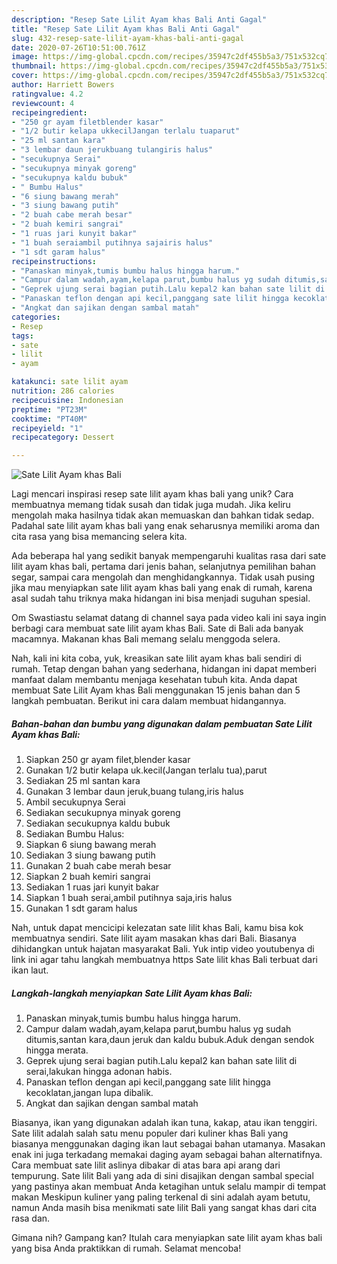 ```yaml
---
description: "Resep Sate Lilit Ayam khas Bali Anti Gagal"
title: "Resep Sate Lilit Ayam khas Bali Anti Gagal"
slug: 432-resep-sate-lilit-ayam-khas-bali-anti-gagal
date: 2020-07-26T10:51:00.761Z
image: https://img-global.cpcdn.com/recipes/35947c2df455b5a3/751x532cq70/sate-lilit-ayam-khas-bali-foto-resep-utama.jpg
thumbnail: https://img-global.cpcdn.com/recipes/35947c2df455b5a3/751x532cq70/sate-lilit-ayam-khas-bali-foto-resep-utama.jpg
cover: https://img-global.cpcdn.com/recipes/35947c2df455b5a3/751x532cq70/sate-lilit-ayam-khas-bali-foto-resep-utama.jpg
author: Harriett Bowers
ratingvalue: 4.2
reviewcount: 4
recipeingredient:
- "250 gr ayam filetblender kasar"
- "1/2 butir kelapa ukkecilJangan terlalu tuaparut"
- "25 ml santan kara"
- "3 lembar daun jerukbuang tulangiris halus"
- "secukupnya Serai"
- "secukupnya minyak goreng"
- "secukupnya kaldu bubuk"
- " Bumbu Halus"
- "6 siung bawang merah"
- "3 siung bawang putih"
- "2 buah cabe merah besar"
- "2 buah kemiri sangrai"
- "1 ruas jari kunyit bakar"
- "1 buah seraiambil putihnya sajairis halus"
- "1 sdt garam halus"
recipeinstructions:
- "Panaskan minyak,tumis bumbu halus hingga harum."
- "Campur dalam wadah,ayam,kelapa parut,bumbu halus yg sudah ditumis,santan kara,daun jeruk dan kaldu bubuk.Aduk dengan sendok hingga merata."
- "Geprek ujung serai bagian putih.Lalu kepal2 kan bahan sate lilit di serai,lakukan hingga adonan habis."
- "Panaskan teflon dengan api kecil,panggang sate lilit hingga kecoklatan,jangan lupa dibalik."
- "Angkat dan sajikan dengan sambal matah"
categories:
- Resep
tags:
- sate
- lilit
- ayam

katakunci: sate lilit ayam 
nutrition: 286 calories
recipecuisine: Indonesian
preptime: "PT23M"
cooktime: "PT40M"
recipeyield: "1"
recipecategory: Dessert

---
```



![Sate Lilit Ayam khas Bali](https://img-global.cpcdn.com/recipes/35947c2df455b5a3/751x532cq70/sate-lilit-ayam-khas-bali-foto-resep-utama.jpg)

Lagi mencari inspirasi resep sate lilit ayam khas bali yang unik? Cara membuatnya memang tidak susah dan tidak juga mudah. Jika keliru mengolah maka hasilnya tidak akan memuaskan dan bahkan tidak sedap. Padahal sate lilit ayam khas bali yang enak seharusnya memiliki aroma dan cita rasa yang bisa memancing selera kita.

Ada beberapa hal yang sedikit banyak mempengaruhi kualitas rasa dari sate lilit ayam khas bali, pertama dari jenis bahan, selanjutnya pemilihan bahan segar, sampai cara mengolah dan menghidangkannya. Tidak usah pusing jika mau menyiapkan sate lilit ayam khas bali yang enak di rumah, karena asal sudah tahu triknya maka hidangan ini bisa menjadi suguhan spesial.

Om Swastiastu selamat datang di channel saya pada video kali ini saya ingin berbagi cara membuat sate lilit ayam khas Bali. Sate di Bali ada banyak macamnya. Makanan khas Bali memang selalu menggoda selera.


Nah, kali ini kita coba, yuk, kreasikan sate lilit ayam khas bali sendiri di rumah. Tetap dengan bahan yang sederhana, hidangan ini dapat memberi manfaat dalam membantu menjaga kesehatan tubuh kita. Anda dapat membuat Sate Lilit Ayam khas Bali menggunakan 15 jenis bahan dan 5 langkah pembuatan. Berikut ini cara dalam membuat hidangannya.

<!--inarticleads1-->

##### Bahan-bahan dan bumbu yang digunakan dalam pembuatan Sate Lilit Ayam khas Bali:

1. Siapkan 250 gr ayam filet,blender kasar
1. Gunakan 1/2 butir kelapa uk.kecil(Jangan terlalu tua),parut
1. Sediakan 25 ml santan kara
1. Gunakan 3 lembar daun jeruk,buang tulang,iris halus
1. Ambil secukupnya Serai
1. Sediakan secukupnya minyak goreng
1. Sediakan secukupnya kaldu bubuk
1. Sediakan  Bumbu Halus:
1. Siapkan 6 siung bawang merah
1. Sediakan 3 siung bawang putih
1. Gunakan 2 buah cabe merah besar
1. Siapkan 2 buah kemiri sangrai
1. Sediakan 1 ruas jari kunyit bakar
1. Siapkan 1 buah serai,ambil putihnya saja,iris halus
1. Gunakan 1 sdt garam halus


Nah, untuk dapat mencicipi kelezatan sate lilit khas Bali, kamu bisa kok membuatnya sendiri. Sate lilit ayam masakan khas dari Bali. Biasanya dihidangkan untuk hajatan masyarakat Bali. Yuk intip video youtubenya di link ini agar tahu langkah membuatnya https Sate lilit khas Bali terbuat dari ikan laut. 

<!--inarticleads2-->

##### Langkah-langkah menyiapkan Sate Lilit Ayam khas Bali:

1. Panaskan minyak,tumis bumbu halus hingga harum.
1. Campur dalam wadah,ayam,kelapa parut,bumbu halus yg sudah ditumis,santan kara,daun jeruk dan kaldu bubuk.Aduk dengan sendok hingga merata.
1. Geprek ujung serai bagian putih.Lalu kepal2 kan bahan sate lilit di serai,lakukan hingga adonan habis.
1. Panaskan teflon dengan api kecil,panggang sate lilit hingga kecoklatan,jangan lupa dibalik.
1. Angkat dan sajikan dengan sambal matah


Biasanya, ikan yang digunakan adalah ikan tuna, kakap, atau ikan tenggiri. Sate lilit adalah salah satu menu populer dari kuliner khas Bali yang biasanya menggunakan daging ikan laut sebagai bahan utamanya. Masakan enak ini juga terkadang memakai daging ayam sebagai bahan alternatifnya. Cara membuat sate lilit aslinya dibakar di atas bara api arang dari tempurung. Sate lilit Bali yang ada di sini disajikan dengan sambal special yang pastinya akan membuat Anda ketagihan untuk selalu mampir di tempat makan Meskipun kuliner yang paling terkenal di sini adalah ayam betutu, namun Anda masih bisa menikmati sate lilit Bali yang sangat khas dari cita rasa dan. 

Gimana nih? Gampang kan? Itulah cara menyiapkan sate lilit ayam khas bali yang bisa Anda praktikkan di rumah. Selamat mencoba!

